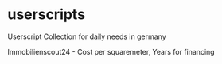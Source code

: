 # userscripts
Userscript Collection for daily needs in germany


Immobilienscout24 - Cost per squaremeter, Years for financing
